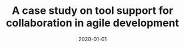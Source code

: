 ---
title: "A case study on tool support for collaboration in agile development"
collection: publications
category: conferences
permalink: /publication/2020-01-01-A-case-study-on-tool-support-for-collaboration-in-agile-development
date: 2020-01-01
venue: 'In Proc. of ICGSE &apos;20: 15th IEEE/ACM International Conference on Global Software Engineering, Seoul, Republic of Korea, June 26-28, 2020'
paperurl: 'https://doi.org/10.1145/3372787.3390436'
citation: ' Fabio Calefato,  Andrea Giove,  Filippo Lanubile,  Marco Losavio, &quot;A case study on tool support for collaboration in agile development.&quot; <i>In Proc. of ICGSE &apos;20: 15th IEEE/ACM International Conference on Global Software Engineering, Seoul, Republic of Korea, June 26-28, 2020</i>, 2020. DOI: <a href="https://doi.org/10.1145/3372787.3390436">10.1145/3372787.3390436</a>.'
doi: 10.1145/3372787.3390436'
---